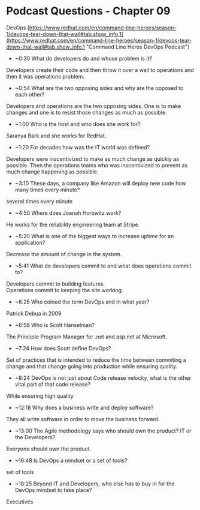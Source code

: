 # Podcast Questions - Chapter 09

DevOps [https://www.redhat.com/en/command-line-heroes/season-1/devops-tear-down-that-wall#tab.show_info.1](https://www.redhat.com/en/command-line-heroes/season-1/devops-tear-down-that-wall#tab.show_info.1 "Command Line Heros DevOps Podcast")

* ~0:30 What do developers do and whose problem is it?

Developers create their code and then throw it over a wall to operations and then it was operations problem.  

* ~0:54 What are the two opposing sides and why are the opposed to each other?

Developers and operations are the two opposing sides.  One is to make changes and one is to resist those changes as much as possible.  

* ~1:00 Who is the host and who does she work for?

Saranya Bark and she works for RedHat.  

* ~1:20 For decades how was the IT world was defined?

Developers were inscentivized to make as much change as quickly as possible.  Then the operations teams who was inscentivized to prevent as much change happening as possible.  

* ~3:10 These days, a company like Amazon will deploy new code how many times every minute?

several times every minute

* ~4:50 Where does Joanah Horowitz work?

He works for the reliability engineering team at Stripe. 

* ~5:20 What is one of the biggest ways to increase uptime for an application?

Decrease the amount of change in the system.  

* ~5:41 What do developers commit to and what does operations commit to?

Developers commit to building features.  
Operations commit to keeping the site working.  

* ~6:25 Who coined the term DevOps and in what year?

Patrick Debua in 2009

* ~6:58 Who is Scott Hanselman?

The Principle Program Manager for .net and asp.net at Microsoft.  

* ~7:24 How does Scott define DevOps?

Set of practices that is intended to reduce the time between commiting a change and that change going into production while ensuring quality.  

* ~8:24 DevOps is not just about Code release velocity, what is the other vital part of that code release?

While ensuring high quality

* ~12:18 Why does a business write and deploy software?

They all write software in order to move the business forward.  

* ~13:00 The Agile methodology says who should own the product? IT or the Developers?

Everyone should own the product.  

* ~16:48 Is DevOps a mindset or a set of tools?

set of tools

* ~18:25 Beyond IT and Developers, who else has to buy in for the DevOps mindset to take place?

Executives
